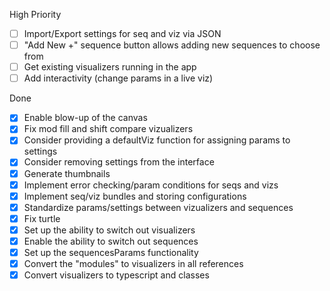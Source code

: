 High Priority

- [ ] Import/Export settings for seq and viz via JSON
- [ ] "Add New +" sequence button allows adding new sequences to choose from
- [ ] Get existing visualizers running in the app
- [ ] Add interactivity (change params in a live viz)

Done
- [x] Enable blow-up of the canvas
- [x] Fix mod fill and shift compare vizualizers
- [x] Consider providing a defaultViz function for assigning params to settings
- [x] Consider removing settings from the interface
- [x] Generate thumbnails
- [x] Implement error checking/param conditions for seqs and vizs
- [x] Implement seq/viz bundles and storing configurations
- [x] Standardize params/settings between vizualizers and sequences
- [x] Fix turtle
- [x] Set up the ability to switch out visualizers
- [x] Enable the ability to switch out sequences
- [x] Set up the sequencesParams functionality
- [x] Convert the "modules" to visualizers in all references
- [x] Convert visualizers to typescript and classes
